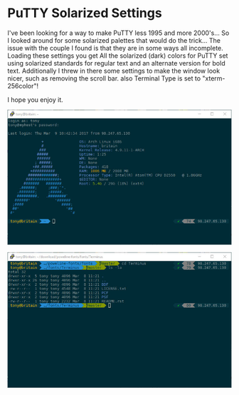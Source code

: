 # PuTTY Solarized Settings

I've been looking for a way to make PuTTY less 1995 and more 2000's... So I looked around for some solarized palettes that would do the trick... The issue with the couple I found is that they are in some ways all incomplete.
Loading these settings you get All the solarized (dark) colors for PuTTY set using solarized standards for regular text and an alternate version for bold text. Additionally I threw in there some settings to make the window look nicer, such as removing the scroll bar. also Terminal Type is set to "xterm-256color"!

I hope you enjoy it.

![Screen Shot 1](screenshot1.jpg "Yep... That's a fake IP and host")

![Screen Shot 2](screenshot2.jpg "Yep... That's also a fake IP")
